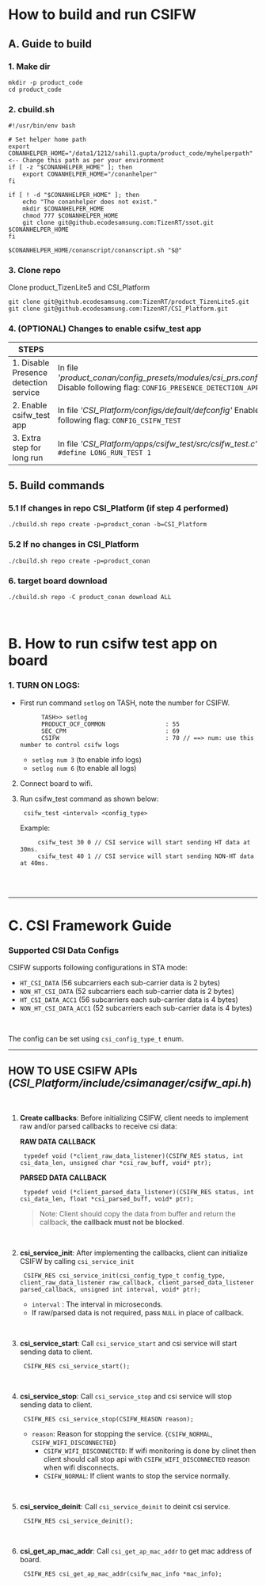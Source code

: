 # How to build and run CSIFW

## A. Guide to build

### 1. Make dir
```
mkdir -p product_code
cd product_code
```


### 2. cbuild.sh
```
#!/usr/bin/env bash

# Set helper home path
export CONANHELPER_HOME="/data1/1212/sahil1.gupta/product_code/myhelperpath" <-- Change this path as per your environment
if [ -z "$CONANHELPER_HOME" ]; then
    export CONANHELPER_HOME="/conanhelper"
fi

if [ ! -d "$CONANHELPER_HOME" ]; then
    echo "The conanhelper does not exist."
    mkdir $CONANHELPER_HOME
    chmod 777 $CONANHELPER_HOME
    git clone git@github.ecodesamsung.com:TizenRT/ssot.git $CONANHELPER_HOME
fi

$CONANHELPER_HOME/conanscript/conanscript.sh "$@"

```

### 3. Clone repo

Clone product_TizenLite5 and CSI_Platform

	git clone git@github.ecodesamsung.com:TizenRT/product_TizenLite5.git
	git clone git@github.ecodesamsung.com:TizenRT/CSI_Platform.git



### 4. (OPTIONAL) Changes to enable csifw_test app

|STEPS | |
|--- | ---|
|1.   Disable Presence detection service | In   file *'product_conan/config_presets/modules/csi_prs.config'* Disable following flag: `CONFIG_PRESENCE_DETECTION_APP`|
|2. Enable csifw_test app | In   file *'CSI_Platform/configs/default/defconfig'*     Enable following flag: `CONFIG_CSIFW_TEST`|
|3. Extra step for long run | In   file *'CSI_Platform/apps/csifw_test/src/csifw_test.c'*     `#define LONG_RUN_TEST 1`|


## 5. Build commands

### 5.1 If changes in repo CSI_Platform (if step 4 performed)
```
./cbuild.sh repo create -p=product_conan -b=CSI_Platform
```
### 5.2 If no changes in CSI_Platform
```
./cbuild.sh repo create -p=product_conan
```


### 6. target board download
```
./cbuild.sh repo -C product_conan download ALL
```
<br>

# B. How to run csifw test app on board

### 1. __TURN ON LOGS__:
- First run command `setlog` on TASH, note the number for CSIFW.

			TASH>> setlog
			PRODUCT_OCF_COMMON                 : 55
			SEC_CPM                            : 69
			CSIFW                              : 70 // ==> num: use this number to control csifw logs
	- `setlog num 3` (to enable info logs)
	- `setlog num 6` (to enable all logs)
2. Connect board to wifi.

3. Run csifw_test command as shown below:
	
		csifw_test <interval> <config_type>

	Example:

			csifw_test 30 0 // CSI service will start sending HT data at 30ms.
			csifw_test 40 1 // CSI service will start sending NON-HT data at 40ms.
			 
 
<br>
<br>
<hr>

# C. CSI Framework Guide


### Supported CSI Data Configs

CSIFW supports following configurations in STA mode: 
- `HT_CSI_DATA` (56 subcarriers each sub-carrier data is 2 bytes)
- `NON_HT_CSI_DATA` (52 subcarriers each sub-carrier data is 2 bytes)
- `HT_CSI_DATA_ACC1` (56 subcarriers each sub-carrier data is 4 bytes)
- `NON_HT_CSI_DATA_ACC1` (52 subcarriers each sub-carrier data is 4 bytes)
<br>

The config can be set using `csi_config_type_t` enum.




<hr>

## HOW TO USE CSIFW APIs (*CSI_Platform/include/csimanager/csifw_api.h*)
<br>

1. __Create callbacks__: Before initializing CSIFW, client needs to implement raw and/or parsed callbacks to receive csi data:

	**RAW DATA CALLBACK**

		typedef void (*client_raw_data_listener)(CSIFW_RES status, int csi_data_len, unsigned char *csi_raw_buff, void* ptr);

	**PARSED DATA CALLBACK**

		typedef void (*client_parsed_data_listener)(CSIFW_RES status, int csi_data_len, float *csi_parsed_buff, void* ptr);

	> Note: Client should copy the data from buffer and return the callback, **the callback must not be blocked**.

<br>

2. __csi_service_init__: After implementing the callbacks, client can initialize CSIFW by calling `csi_service_init`

		CSIFW_RES csi_service_init(csi_config_type_t config_type, client_raw_data_listener raw_callback, client_parsed_data_listener parsed_callback, unsigned int interval, void* ptr);
	- `interval` : The interval in microseconds.
	- If raw/parsed data is not required, pass `NULL` in place of callback.
<br>

3. __csi_service_start__: Call `csi_service_start` and csi service will start sending data to client.

		CSIFW_RES csi_service_start();
<br>

4. __csi_service_stop__: Call `csi_service_stop` and csi service will stop sending data to client.

		CSIFW_RES csi_service_stop(CSIFW_REASON reason);
	- `reason`: Reason for stopping the service. {`CSIFW_NORMAL`, `CSIFW_WIFI_DISCONNECTED`}
		- `CSIFW_WIFI_DISCONNECTED`: If wifi monitoring is done by clinet then client should call stop api with `CSIFW_WIFI_DISCONNECTED` reason when wifi disconnects.
		- `CSIFW_NORMAL`: If client wants to stop the service normally.
<br>

5. __csi_service_deinit__: Call `csi_service_deinit` to deinit csi service.

		CSIFW_RES csi_service_deinit();

<br>

6. __csi_get_ap_mac_addr__: Call `csi_get_ap_mac_addr` to get mac address of board.

		CSIFW_RES csi_get_ap_mac_addr(csifw_mac_info *mac_info);
